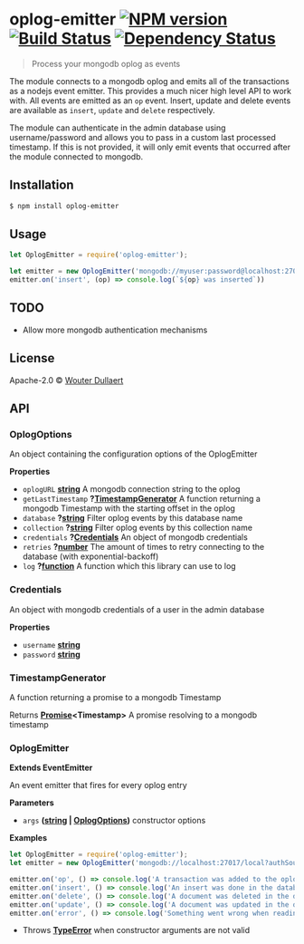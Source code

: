 # oplog-emitter [![NPM version][npm-image]][npm-url] [![Build Status][travis-image]][travis-url] [![Dependency Status][daviddm-image]][daviddm-url]
> Process your mongodb oplog as events

The module connects to a mongodb oplog and emits all of the transactions as a nodejs event emitter. This provides a much nicer high level API to work with.
All events are emitted as an `op` event. Insert, update and delete events are available as `insert`, `update` and `delete` respectively.

The module can authenticate in the admin database using username/password and allows you to pass in a custom last processed timestamp. If this is not provided, it will only emit events that occurred after the module connected to mongodb.

## Installation

```sh
$ npm install oplog-emitter
```

## Usage

```js
let OplogEmitter = require('oplog-emitter');

let emitter = new OplogEmitter('mongodb://myuser:password@localhost:27000/local?authSource=admin')
emitter.on('insert', (op) => console.log(`${op} was inserted`))
```

## TODO
* Allow more mongodb authentication mechanisms

## License

Apache-2.0 © [Wouter Dullaert](https://wdullaer.com)


[npm-image]: https://badge.fury.io/js/oplog-emitter.svg
[npm-url]: https://npmjs.org/package/oplog-emitter
[travis-image]: https://travis-ci.org/wdullaer/oplog-emitter.svg?branch=master
[travis-url]: https://travis-ci.org/wdullaer/oplog-emitter
[daviddm-image]: https://david-dm.org/wdullaer/oplog-emitter.svg?theme=shields.io
[daviddm-url]: https://david-dm.org/wdullaer/oplog-emitter

## API
<!-- Generated by documentation.js. Update this documentation by updating the source code. -->

### OplogOptions

An object containing the configuration options of the OplogEmitter

**Properties**

-   `oplogURL` **[string](https://developer.mozilla.org/en-US/docs/Web/JavaScript/Reference/Global_Objects/String)** A mongodb connection string to the oplog
-   `getLastTimestamp` **?[TimestampGenerator](#timestampgenerator)** A function returning a mongodb Timestamp with the starting offset in the oplog
-   `database` **?[string](https://developer.mozilla.org/en-US/docs/Web/JavaScript/Reference/Global_Objects/String)** Filter oplog events by this database name
-   `collection` **?[string](https://developer.mozilla.org/en-US/docs/Web/JavaScript/Reference/Global_Objects/String)** Filter oplog events by this collection name
-   `credentials` **?[Credentials](#credentials)** An object of mongodb credentials
-   `retries` **?[number](https://developer.mozilla.org/en-US/docs/Web/JavaScript/Reference/Global_Objects/Number)** The amount of times to retry connecting to the database (with exponential-backoff)
-   `log` **?[function](https://developer.mozilla.org/en-US/docs/Web/JavaScript/Reference/Statements/function)** A function which this library can use to log

### Credentials

An object with mongodb credentials of a user in the admin database

**Properties**

-   `username` **[string](https://developer.mozilla.org/en-US/docs/Web/JavaScript/Reference/Global_Objects/String)** 
-   `password` **[string](https://developer.mozilla.org/en-US/docs/Web/JavaScript/Reference/Global_Objects/String)** 

### TimestampGenerator

A function returning a promise to a mongodb Timestamp

Returns **[Promise](https://developer.mozilla.org/en-US/docs/Web/JavaScript/Reference/Global_Objects/Promise)&lt;Timestamp>** A promise resolving to a mongodb timestamp

### OplogEmitter

**Extends EventEmitter**

An event emitter that fires for every oplog entry

**Parameters**

-   `args` **([string](https://developer.mozilla.org/en-US/docs/Web/JavaScript/Reference/Global_Objects/String) \| [OplogOptions](#oplogoptions))** constructor options

**Examples**

```javascript
let OplogEmitter = require('oplog-emitter');
let emitter = new OplogEmitter('mongodb://localhost:27017/local?authSource=admin');

emitter.on('op', () => console.log('A transaction was added to the oplog'));
emitter.on('insert', () => console.log('An insert was done in the database'));
emitter.on('delete', () => console.log('A document was deleted in the database'));
emitter.on('update', () => console.log('A document was updated in the database'));
emitter.on('error', () => console.log('Something went wrong when reading'));
```

-   Throws **[TypeError](https://developer.mozilla.org/en-US/docs/Web/JavaScript/Reference/Global_Objects/TypeError)** when constructor arguments are not valid
